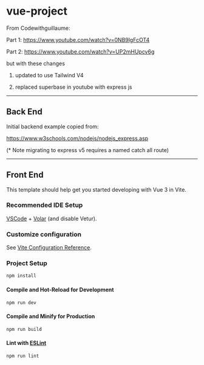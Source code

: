 # vue-project

From Codewithguillaume:

Part 1: https://www.youtube.com/watch?v=0NB9lgFcOT4

Part 2: https://www.youtube.com/watch?v=UP2mHUpcv6g

but with these changes

1. updated to use Tailwind V4

2. replaced superbase in youtube with express js

*******************************************************************************

## Back End

Initial backend example copied from:

https://www.w3schools.com/nodejs/nodejs_express.asp

(* Note migrating to express v5 requires a named catch all route)

*******************************************************************************

## Front End

This template should help get you started developing with Vue 3 in Vite.

### Recommended IDE Setup

[VSCode](https://code.visualstudio.com/) + [Volar](https://marketplace.visualstudio.com/items?itemName=Vue.volar) (and disable Vetur).

### Customize configuration

See [Vite Configuration Reference](https://vite.dev/config/).

### Project Setup

```sh
npm install
```

#### Compile and Hot-Reload for Development

```sh
npm run dev
```

#### Compile and Minify for Production

```sh
npm run build
```

#### Lint with [ESLint](https://eslint.org/)

```sh
npm run lint
```
